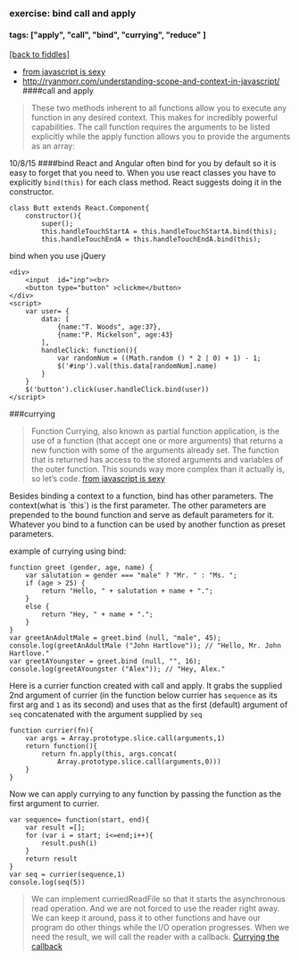 ### exercise: bind call and apply 
#### tags: ["apply", "call", "bind", "currying", "reduce" ]
<a href="/fiddles/index.html">[back to fiddles]</a>

- <a href="http://javascriptissexy.com/javascript-apply-call-and-bind-methods-are-essential-for-javascript-professionals/">from javascript is sexy</a>
- <a href="http://ryanmorr.com/understanding-scope-and-context-in-javascript/">http://ryanmorr.com/understanding-scope-and-context-in-javascript/</a>
####call and apply
<blockquote cite="http://ryanmorr.com/understanding-scope-and-context-in-javascript/">
    <p>These two methods inherent to all functions allow you to execute any function in any desired context. This makes for incredibly powerful capabilities. The call function requires the arguments to be listed explicitly while the apply function allows you to provide the arguments as an array:</p>
</blockquote>

10/8/15
####bind
React and Angular often bind for you by default so it is easy to forget that you need to. When you use react classes you have to explicitly `bind(this)` for each class method. React suggests doing it in the constructor. 

    class Butt extends React.Component{
        constructor(){
            super();
            this.handleTouchStartA = this.handleTouchStartA.bind(this);
            this.handleTouchEndA = this.handleTouchEndA.bind(this);
bind when you use jQuery

    <div>
        <input  id="inp"><br>
        <button type="button" >clickme</button>
    </div>
    <script>
        var user= {
            data: [
                {name:"T. Woods", age:37},
                {name:"P. Mickelson", age:43}
            ],      
            handleClick: function(){
                var randomNum = ((Math.random () * 2 | 0) + 1) - 1;
                $('#inp').val(this.data[randomNum].name)
            }
        }
        $('button').click(user.handleClick.bind(user))
    </script>

###currying 
<blockquote>
Function Currying, also known as partial function application, is the use of a function (that accept one or more arguments) that returns a new function with some of the arguments already set. The function that is returned has access to the stored arguments and variables of the outer function. This sounds way more complex than it actually is, so let’s code. <a href="http://javascriptissexy.com/javascript-apply-call-and-bind-methods-are-essential-for-javascript-professionals/">from javascript is sexy</a>  
</blockquote>
Besides binding a context to a function, bind has other parameters. The context(what is `this`) is the first parameter. The other parameters are prepended to the bound function and serve as default parameters for it. Whatever you bind to a function can be used by another function as preset parameters. 

example of currying using bind:

    function greet (gender, age, name) {
        var salutation = gender === "male" ? "Mr. " : "Ms. ";
        if (age > 25) {
            return "Hello, " + salutation + name + ".";
        }
        else {
            return "Hey, " + name + ".";
        }
    } 
    var greetAnAdultMale = greet.bind (null, "male", 45);
    console.log(greetAnAdultMale ("John Hartlove")); // "Hello, Mr. John Hartlove."​
    var greetAYoungster = greet.bind (null, "", 16);
    console.log(greetAYoungster ("Alex")); // "Hey, Alex."​

Here is a currier function created with call and apply. It grabs the supplied 2nd argument of currier (in the function below currier has `sequence` as its first arg and `1` as its second) and uses that as the first (default) argument of `seq` concatenated with the argument supplied by `seq`

    function currier(fn){
        var args = Array.prototype.slice.call(arguments,1)
        return function(){
            return fn.apply(this, args.concat(
                Array.prototype.slice.call(arguments,0)))
        }
    } 

Now we can apply currying to any function by passing the function as the first argument to currier.

    var sequence= function(start, end){
        var result =[];
        for (var i = start; i<=end;i++){
            result.push(i)
        }
        return result
    }
    var seq = currier(sequence,1)
    console.log(seq(5))

<blockquote>
    We can implement curriedReadFile so that it starts the asynchronous read operation. And we are not forced to use the reader right away. We can keep it around, pass it to other functions and have our program do other things while the I/O operation progresses. When we need the result, we will call the reader with a callback. <a href="https://bjouhier.wordpress.com/2011/04/04/currying-the-callback-or-the-essence-of-futures/">Currying the callback</a>
</blockquote>